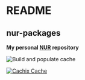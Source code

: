 # README

## nur-packages

**My personal [NUR](https://github.com/nix-community/NUR) repository**

<!-- Remove this if you don't use github actions -->
![Build and populate cache](https://github.com/stooj/nur-packages/workflows/Build%20and%20populate%20cache/badge.svg)

<!--
Uncomment this if you use travis:

[![Build Status](https://travis-ci.com/<YOUR_TRAVIS_USERNAME>/nur-packages.svg?branch=master)](https://travis-ci.com/<YOUR_TRAVIS_USERNAME>/nur-packages)
-->
[![Cachix Cache](https://img.shields.io/badge/cachix-stooj-blue.svg)](https://stooj.cachix.org)

